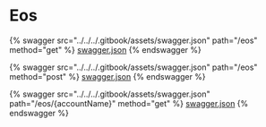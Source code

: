 # Eos

{% swagger src="../../../.gitbook/assets/swagger.json" path="/eos" method="get" %}
[swagger.json](../../../.gitbook/assets/swagger.json)
{% endswagger %}

{% swagger src="../../../.gitbook/assets/swagger.json" path="/eos" method="post" %}
[swagger.json](../../../.gitbook/assets/swagger.json)
{% endswagger %}

{% swagger src="../../../.gitbook/assets/swagger.json" path="/eos/{accountName}" method="get" %}
[swagger.json](../../../.gitbook/assets/swagger.json)
{% endswagger %}
